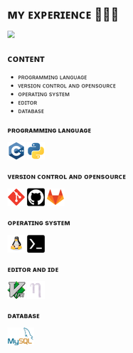 # ᴍʏ ᴇxᴘᴇʀɪᴇɴᴄᴇ 👨🏻‍💻

<img src="pic/details.gif">

## ᴄᴏɴᴛᴇɴᴛ

- ᴘʀᴏɢʀᴀᴍᴍɪɴɢ ʟᴀɴɢᴜᴀɢᴇ
- ᴠᴇʀsɪᴏɴ ᴄᴏɴᴛʀᴏʟ ᴀɴᴅ ᴏᴘᴇɴsᴏᴜʀᴄᴇ
- ᴏᴘᴇʀᴀᴛɪɴɢ sʏsᴛᴇᴍ
- ᴇᴅɪᴛᴏʀ
- ᴅᴀᴛᴀʙᴀsᴇ

### ᴘʀᴏɢʀᴀᴍᴍɪɴɢ ʟᴀɴɢᴜᴀɢᴇ

<img src="pic/Cpp.png" width=40px height=40px> <img src="pic/python.png" width=40px height=40px>

### ᴠᴇʀsɪᴏɴ ᴄᴏɴᴛʀᴏʟ ᴀɴᴅ ᴏᴘᴇɴsᴏᴜʀᴄᴇ

<img src="pic/git.png" width=40px height=40px> <img src="pic/GitHub.png" width=40px height=40px> <img src="pic/gitlab.png" width=40px height=40px>


### ᴏᴘᴇʀᴀᴛɪɴɢ sʏsᴛᴇᴍ

<img src="pic/linux.png" width=40px height=40px> <img src="pic/termux.png" width=40px height=40px>

### ᴇᴅɪᴛᴏʀ ᴀɴᴅ ɪᴅᴇ

<img src="pic/vim.png" width=40px height=40px> <img src="pic/nano.png" width=40px height=40px>

### ᴅᴀᴛᴀʙᴀsᴇ
<img src="pic/mysql.png" width=60px height=40px>
